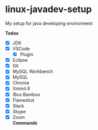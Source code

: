 # linux-javadev-setup
My setup for java developing environment  

**Todos**
  - [x] JDK
  - [x] VSCode
    - [x] Plugin
  - [x] Eclipse
  - [x] Git
  - [x] MySQL Workbench
  - [x] MySQL  
  - [x] Chrome
  - [x] Xmind 8
  - [x] IBus Bamboo
  - [x] Flameshot   
  - [x] Slack
  - [x] Skype
  - [x] Zoom  
**Commands**
